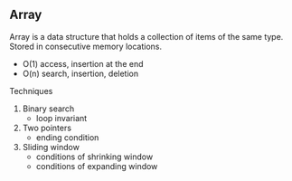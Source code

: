 ## Array

Array is a data structure that holds a collection of items of the same type. Stored in consecutive memory locations.

- O(1) access, insertion at the end 
- O(n) search, insertion, deletion

Techniques
1. Binary search
    - loop invariant
2. Two pointers
    - ending condition
3. Sliding window
    - conditions of shrinking window
    - conditions of expanding window